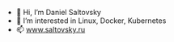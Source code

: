 - 👋 Hi, I’m Daniel Saltovsky
- 👀 I’m interested in Linux, Docker, Kubernetes
- 📫 www.saltovsky.ru

<!---
saltovsky/saltovsky is a ✨ special ✨ repository because its `README.md` (this file) appears on your GitHub profile.
You can click the Preview link to take a look at your changes.
--->
